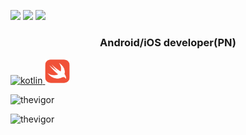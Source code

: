 [![](https://img.shields.io/static/v1?label=InAsyncTaskWeTrust&message=Memes&color=green)](https://t.me/android_mem)
[![](https://img.shields.io/static/v1?label=WeLoveAndroid&message=News&color=red)](https://t.me/we_love_android)
![](https://komarev.com/ghpvc/?username=thevigor&label=Profile%20views&color=0e75b6&style=flat)

<h3 align="center">Android/iOS developer(PN)</h3>

<p align="left"> <a href="https://kotlinlang.org" target="_blank" rel="noreferrer"> <img src="https://www.vectorlogo.zone/logos/kotlinlang/kotlinlang-icon.svg" alt="kotlin" width="40" height="40"/> </a> <a href="https://developer.apple.com/swift/" target="_blank" rel="noreferrer"> <img src="https://raw.githubusercontent.com/devicons/devicon/master/icons/swift/swift-original.svg" alt="swift" width="40" height="40"/> </a>   </p>

<p align="left"><img src="https://purenative-github-readme-stats.vercel.app/api/top-langs/?username=TheVigor&layout=compact&theme=dracula&locale=en&exclude_repo=SvonlyFans,comixGAN" alt="thevigor" /></p>

<p align="left"><img src="https://purenative-github-readme-stats.vercel.app/api?username=TheVigor&count_private=true&show_icons=true&theme=dracula&locale=en" alt="thevigor" /></p>

